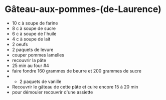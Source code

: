 # Gâteau-aux-pommes-\(de-Laurence\)

* 10 c à soupe de farine
* 8 c à soupe de sucre
* 6 c à soupe de l'huile
* 4 c à soupe de lait
* 2 oeufs
* 2 paquets de levure
* couper pommes lamelles
* recouvrir la pâte
* 25 min au four \#4
* faire fondre 160 grammes de beurre et 200 grammes de sucre
* * 2 paquets de vanille
* Recouvrir le gâteau de cette pâte et cuire encore 15 à 20 min
* pour démouler recouvrir d'une assiette 

